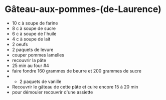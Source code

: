 # Gâteau-aux-pommes-\(de-Laurence\)

* 10 c à soupe de farine
* 8 c à soupe de sucre
* 6 c à soupe de l'huile
* 4 c à soupe de lait
* 2 oeufs
* 2 paquets de levure
* couper pommes lamelles
* recouvrir la pâte
* 25 min au four \#4
* faire fondre 160 grammes de beurre et 200 grammes de sucre
* * 2 paquets de vanille
* Recouvrir le gâteau de cette pâte et cuire encore 15 à 20 min
* pour démouler recouvrir d'une assiette 

